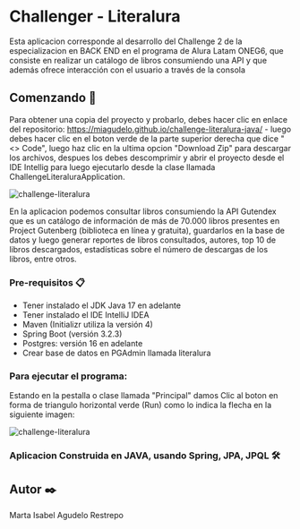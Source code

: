 # Challenger - Literalura

Esta aplicacion corresponde al desarrollo del Challenge 2 de la especializacion en BACK END en el programa de Alura Latam ONEG6, que consiste en realizar un catálogo de libros consumiendo una API y que además ofrece interacción con el usuario a través de la consola

## Comenzando 🚀

Para obtener una copia del proyecto y probarlo, debes hacer clic en enlace del repositorio: https://miagudelo.github.io/challenge-literalura-java/  - luego debes hacer clic en el boton verde de la parte superior derecha que dice "<> Code", luego haz clic en la ultima opcion "Download Zip" para descargar los archivos, despues los debes descomprimir y abrir el proyecto desde el IDE Intellig para luego ejecutarlo desde la clase llamada ChallengeLiteraluraApplication.

![challenge-literalura](https://i.postimg.cc/K89gvdr0/Presentacion-programa.jpg)


En la aplicacion podemos consultar libros consumiendo la API Gutendex  que es un catálogo de información de más de 70.000 libros presentes en Project Gutenberg (biblioteca en línea y gratuita), guardarlos en la base de datos y luego generar reportes de libros consultados, autores, top 10 de libros descargados, estadísticas sobre el número de descargas de los libros, entre otros.


### Pre-requisitos 📋

- Tener instalado el JDK Java 17 en adelante
- Tener instalado el IDE IntelliJ IDEA
- Maven (Initializr utiliza la versión 4)
- Spring Boot (versión 3.2.3)
- Postgres: versión 16 en adelante
- Crear base de datos en PGAdmin llamada literalura

### Para ejecutar el programa:
 Estando en la pestalla o clase llamada "Principal" damos Clic al boton en forma de triangulo horizontal verde (Run) como lo indica la flecha en la siguiente imagen:

![challenge-literalura](https://i.postimg.cc/m2fYvf8M/Ejecucion-programa.jpg)

### Aplicacion Construida en JAVA, usando Spring, JPA, JPQL  🛠️


## Autor ✒️

Marta Isabel Agudelo Restrepo
